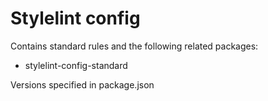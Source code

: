 # Stylelint config

Contains standard rules and the following related packages:
- stylelint-config-standard

Versions specified in package.json
